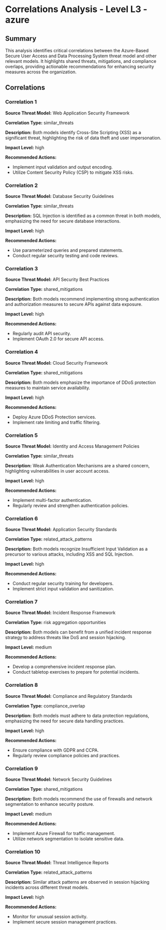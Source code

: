 # Correlations Analysis - Level L3 - azure

## Summary

This analysis identifies critical correlations between the Azure-Based Secure User Access and Data Processing System threat model and other relevant models. It highlights shared threats, mitigations, and compliance overlaps, providing actionable recommendations for enhancing security measures across the organization.

## Correlations

### Correlation 1

**Source Threat Model:** Web Application Security Framework

**Correlation Type:** similar_threats

**Description:** Both models identify Cross-Site Scripting (XSS) as a significant threat, highlighting the risk of data theft and user impersonation.

**Impact Level:** high

**Recommended Actions:**
- Implement input validation and output encoding.
- Utilize Content Security Policy (CSP) to mitigate XSS risks.

### Correlation 2

**Source Threat Model:** Database Security Guidelines

**Correlation Type:** similar_threats

**Description:** SQL Injection is identified as a common threat in both models, emphasizing the need for secure database interactions.

**Impact Level:** high

**Recommended Actions:**
- Use parameterized queries and prepared statements.
- Conduct regular security testing and code reviews.

### Correlation 3

**Source Threat Model:** API Security Best Practices

**Correlation Type:** shared_mitigations

**Description:** Both models recommend implementing strong authentication and authorization measures to secure APIs against data exposure.

**Impact Level:** high

**Recommended Actions:**
- Regularly audit API security.
- Implement OAuth 2.0 for secure API access.

### Correlation 4

**Source Threat Model:** Cloud Security Framework

**Correlation Type:** shared_mitigations

**Description:** Both models emphasize the importance of DDoS protection measures to maintain service availability.

**Impact Level:** high

**Recommended Actions:**
- Deploy Azure DDoS Protection services.
- Implement rate limiting and traffic filtering.

### Correlation 5

**Source Threat Model:** Identity and Access Management Policies

**Correlation Type:** similar_threats

**Description:** Weak Authentication Mechanisms are a shared concern, highlighting vulnerabilities in user account access.

**Impact Level:** high

**Recommended Actions:**
- Implement multi-factor authentication.
- Regularly review and strengthen authentication policies.

### Correlation 6

**Source Threat Model:** Application Security Standards

**Correlation Type:** related_attack_patterns

**Description:** Both models recognize Insufficient Input Validation as a precursor to various attacks, including XSS and SQL Injection.

**Impact Level:** high

**Recommended Actions:**
- Conduct regular security training for developers.
- Implement strict input validation and sanitization.

### Correlation 7

**Source Threat Model:** Incident Response Framework

**Correlation Type:** risk aggregation opportunities

**Description:** Both models can benefit from a unified incident response strategy to address threats like DoS and session hijacking.

**Impact Level:** medium

**Recommended Actions:**
- Develop a comprehensive incident response plan.
- Conduct tabletop exercises to prepare for potential incidents.

### Correlation 8

**Source Threat Model:** Compliance and Regulatory Standards

**Correlation Type:** compliance_overlap

**Description:** Both models must adhere to data protection regulations, emphasizing the need for secure data handling practices.

**Impact Level:** high

**Recommended Actions:**
- Ensure compliance with GDPR and CCPA.
- Regularly review compliance policies and practices.

### Correlation 9

**Source Threat Model:** Network Security Guidelines

**Correlation Type:** shared_mitigations

**Description:** Both models recommend the use of firewalls and network segmentation to enhance security posture.

**Impact Level:** medium

**Recommended Actions:**
- Implement Azure Firewall for traffic management.
- Utilize network segmentation to isolate sensitive data.

### Correlation 10

**Source Threat Model:** Threat Intelligence Reports

**Correlation Type:** related_attack_patterns

**Description:** Similar attack patterns are observed in session hijacking incidents across different threat models.

**Impact Level:** high

**Recommended Actions:**
- Monitor for unusual session activity.
- Implement secure session management practices.

